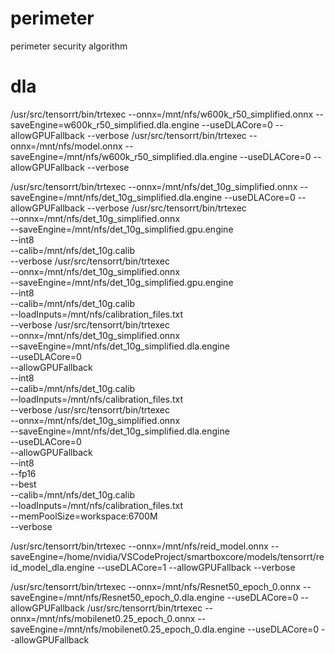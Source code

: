 # perimeter
perimeter security algorithm

# dla
/usr/src/tensorrt/bin/trtexec --onnx=/mnt/nfs/w600k_r50_simplified.onnx --saveEngine=w600k_r50_simplified.dla.engine --useDLACore=0 --allowGPUFallback --verbose
/usr/src/tensorrt/bin/trtexec --onnx=/mnt/nfs/model.onnx --saveEngine=/mnt/nfs/w600k_r50_simplified.dla.engine --useDLACore=0 --allowGPUFallback --verbose

/usr/src/tensorrt/bin/trtexec --onnx=/mnt/nfs/det_10g_simplified.onnx --saveEngine=/mnt/nfs/det_10g_simplified.dla.engine --useDLACore=0 --allowGPUFallback --verbose
/usr/src/tensorrt/bin/trtexec \
    --onnx=/mnt/nfs/det_10g_simplified.onnx \
    --saveEngine=/mnt/nfs/det_10g_simplified.gpu.engine \
    --int8 \
    --calib=/mnt/nfs/det_10g.calib \
    --verbose
/usr/src/tensorrt/bin/trtexec \
    --onnx=/mnt/nfs/det_10g_simplified.onnx \
    --saveEngine=/mnt/nfs/det_10g_simplified.gpu.engine \
    --int8 \
    --calib=/mnt/nfs/det_10g.calib \
    --loadInputs=/mnt/nfs/calibration_files.txt \
    --verbose
/usr/src/tensorrt/bin/trtexec \
    --onnx=/mnt/nfs/det_10g_simplified.onnx \
    --saveEngine=/mnt/nfs/det_10g_simplified.dla.engine \
    --useDLACore=0 \
    --allowGPUFallback \
    --int8 \
    --calib=/mnt/nfs/det_10g.calib \
    --loadInputs=/mnt/nfs/calibration_files.txt \
    --verbose
/usr/src/tensorrt/bin/trtexec \
    --onnx=/mnt/nfs/det_10g_simplified.onnx \
    --saveEngine=/mnt/nfs/det_10g_simplified.dla.engine \
    --useDLACore=0 \
    --allowGPUFallback \
    --int8 \
    --fp16 \
    --best \
    --calib=/mnt/nfs/det_10g.calib \
    --loadInputs=/mnt/nfs/calibration_files.txt \
    --memPoolSize=workspace:6700M \
    --verbose

/usr/src/tensorrt/bin/trtexec --onnx=/mnt/nfs/reid_model.onnx --saveEngine=/home/nvidia/VSCodeProject/smartboxcore/models/tensorrt/reid_model_dla.engine --useDLACore=1 --allowGPUFallback --verbose

/usr/src/tensorrt/bin/trtexec --onnx=/mnt/nfs/Resnet50_epoch_0.onnx --saveEngine=/mnt/nfs/Resnet50_epoch_0.dla.engine --useDLACore=0 --allowGPUFallback
/usr/src/tensorrt/bin/trtexec --onnx=/mnt/nfs/mobilenet0.25_epoch_0.onnx --saveEngine=/mnt/nfs/mobilenet0.25_epoch_0.dla.engine --useDLACore=0 --allowGPUFallback